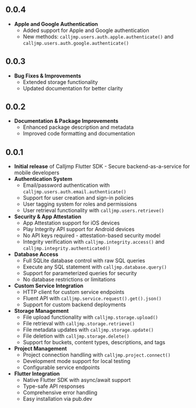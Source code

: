 ## 0.0.4

- **Apple and Google Authentication**
  - Added support for Apple and Google authentication
  - New methods: `calljmp.users.auth.apple.authenticate()` and `calljmp.users.auth.google.authenticate()`

## 0.0.3

- **Bug Fixes & Improvements**
  - Extended storage functionality
  - Updated documentation for better clarity

## 0.0.2

- **Documentation & Package Improvements**
  - Enhanced package description and metadata
  - Improved code formatting and documentation

## 0.0.1

- **Initial release** of Calljmp Flutter SDK - Secure backend-as-a-service for mobile developers
- **Authentication System**
  - Email/password authentication with `calljmp.users.auth.email.authenticate()`
  - Support for user creation and sign-in policies
  - User tagging system for roles and permissions
  - User retrieval functionality with `calljmp.users.retrieve()`
- **Security & App Attestation**
  - App Attestation support for iOS devices
  - Play Integrity API support for Android devices
  - No API keys required - attestation-based security model
  - Integrity verification with `calljmp.integrity.access()` and `calljmp.integrity.authenticated()`
- **Database Access**
  - Full SQLite database control with raw SQL queries
  - Execute any SQL statement with `calljmp.database.query()`
  - Support for parameterized queries for security
  - No database restrictions or limitations
- **Custom Service Integration**
  - HTTP client for custom service endpoints
  - Fluent API with `calljmp.service.request().get().json()`
  - Support for custom backend deployments
- **Storage Management**
  - File upload functionality with `calljmp.storage.upload()`
  - File retrieval with `calljmp.storage.retrieve()`
  - File metadata updates with `calljmp.storage.update()`
  - File deletion with `calljmp.storage.delete()`
  - Support for buckets, content types, descriptions, and tags
- **Project Management**
  - Project connection handling with `calljmp.project.connect()`
  - Development mode support for local testing
  - Configurable service endpoints
- **Flutter Integration**
  - Native Flutter SDK with async/await support
  - Type-safe API responses
  - Comprehensive error handling
  - Easy installation via pub.dev
